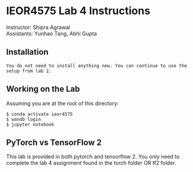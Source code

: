 # IEOR4575 Lab 4 Instructions
Instructor: Shipra Agrawal\
Assistants: Yunhao Tang, Abhi Gupta

## Installation
```
You do not need to install anything new. You can continue to use the setup from lab 2.
```

## Working on the Lab
Assuming you are at the root of this directory:
```
$ conda activate ieor4575
$ wandb login
$ jupyter notebook
```

## PyTorch vs TensorFlow 2
This lab is provided in both pytorch and tensorflow 2. You only need to complete the lab 4 assignment found in the torch folder OR tf2 folder.